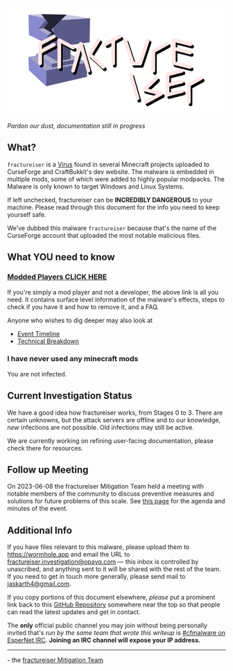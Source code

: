 <p align="center">
    <img src="docs/media/logo.svg" alt="Logo">
</p>

*Pardon our dust, documentation still in progress*

## What?
`fractureiser` is a [Virus](https://en.wikipedia.org/wiki/Computer_virus) found in several Minecraft projects uploaded to CurseForge and CraftBukkit's dev website. The malware is embedded in multiple mods, some of which were added to highly popular modpacks. The Malware is only known to target Windows and Linux Systems.

If left unchecked, fractureiser can be **INCREDIBLY DANGEROUS** to your machine. Please read through this document for the info you need to keep yourself safe.

We've dubbed this malware `fractureiser` because that's the name of the CurseForge account that uploaded the most notable malicious files.  

## What YOU need to know

### [Modded Players CLICK HERE](docs/users.md)

If you're simply a mod player and not a developer, the above link is all you need. It contains surface level information of the malware's effects, steps to check if you have it and how to remove it, and a FAQ.

Anyone who wishes to dig deeper may also look at
* [Event Timeline](docs/timeline.md)
* [Technical Breakdown](docs/tech.md)

### I have never used any minecraft mods

You are not infected.

## Current Investigation Status
We have a good idea how fractureiser works, from Stages 0 to 3. There are certain
unknowns, but the attack servers are offline and to our knowledge, *new* infections are
not possible. Old infections may still be active.

We are currently working on refining user-facing documentation, please check there for
resources.

## Follow up Meeting
On 2023-06-08 the fractureiser Mitigation Team held a meeting with notable members of the community to discuss preventive measures and solutions for future problems of this scale.
See [this page](https://github.com/fractureiser-investigation/fractureiser/blob/main/docs/2023-06-08-meeting.md) for the agenda and minutes of the event.

## Additional Info

If you have files relevant to this malware, please upload them to https://wormhole.app and email the URL to fractureiser.investigation@opayq.com — this inbox is controlled by unascribed, and anything sent to it will be shared with the rest of the team. If you need to get in touch more generally, please send mail to jaskarth4@gmail.com.

If you copy portions of this document elsewhere, *please* put a prominent link back to this [GitHub Repository](https://github.com/fractureiser-investigation/fractureiser) somewhere near the top so that people can read the latest updates and get in contact.

The **only** official public channel you may join without being personally invited that's *run by the same team that wrote this writeup* is [#cfmalware on EsperNet IRC](https://webchat.esper.net/?channels=cfmalware).
**Joining an IRC channel will expose your IP address.**

---

\- the [fractureiser Mitigation Team](docs/credits.md)
